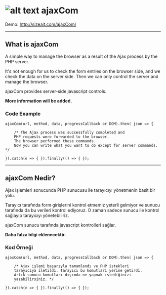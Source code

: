 
# ![alt text](http://sizeait.com/ajaxCom/img/logo.png)  ajaxCom

Demo: http://sizeait.com/ajaxCom/

---

## What is ajaxCom 
A simple way to manage the browser as a result of the Ajax process by the PHP server.

It's not enough for us to check the form entries on the browser side, and we check the data on the server side. Then we can only control the server and manage the browser.

ajaxCom provides server-side javascript controls.

**More information will be added.**

### Code Example
    ajaxCom(url, method, data, progressCallback or DOM).then( json => {
        
        /* The Ajax process was successfully completed and 
        PHP requests were forwarded to the browser.
        The browser performed these commands. 
        Now you can write what you want to do except for server commands. */
                        
    }).catch(e => { }).finally(() => { });

---

## ajaxCom Nedir?
Ajax işlemleri sonucunda PHP sunucusu ile tarayıcıyı yönetmenin basit bir yolu.

Tarayıcı tarafında form girişlerini kontrol etmemiz yeterli gelmiyor ve sunucu tarafında da bu verileri kontrol ediyoruz. O zaman sadece sunucu ile kontrol sağlayıp tarayıcıyı yönetebiliriz.
 
ajaxCom sunucu tarafında javascript kontrolleri sağlar.
 
**Daha falza bilgi eklenecektir.**

### Kod Örneği
    ajaxCom(url, method, data, progressCallback or DOM).then( json => {
        
        /* Ajax işlemi başarıyla tamamlandı ve PHP istekleri 
        tarayıcıya iletildi. Tarayıcı bu komutları yerine getirdi. 
        Artık sunucu komutları dışında ne yapmak istediğinizi
        yazabilirsiniz. */
                        
    }).catch(e => { }).finally(() => { });